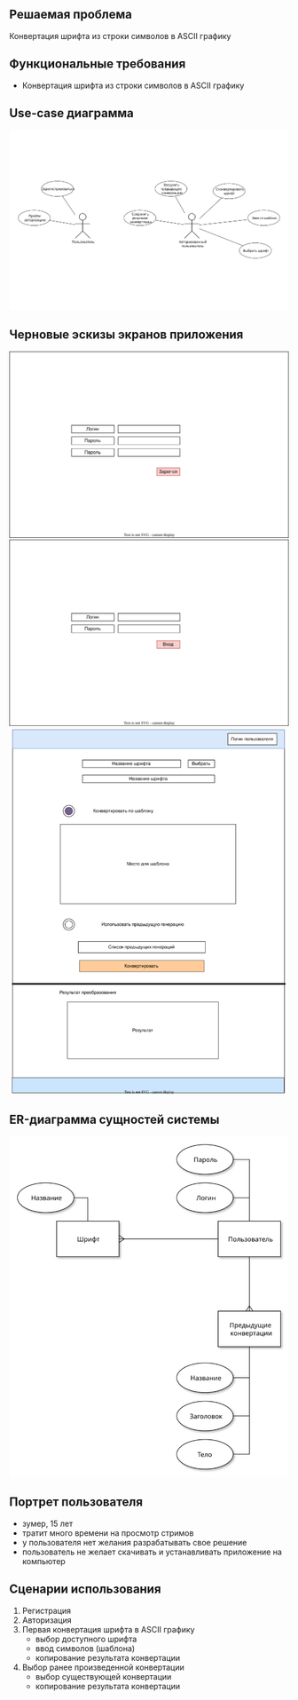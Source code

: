 ## Решаемая проблема
Конвертация шрифта из строки символов в ASCII графику

## Функциональные требования
- Конвертация шрифта из строки символов в ASCII графику

## Use-case диаграмма
![Image](docs/img/use-case-diagram.svg)

## Черновые эскизы экранов приложения
![Image](docs/img/registration_view.svg)
![Image](docs/img/auth_view.svg)
![Image](docs/img/converter_view.svg)

## ER-диаграмма сущностей системы
![Image](docs/img/er-diagram.svg) 

## Портрет пользователя
* зумер, 15 лет
* тратит много времени на просмотр стримов
* у пользователя нет желания разрабатывать свое решение
* пользователь не желает скачивать и устанавливать приложение на компьютер

## Сценарии использования
1) Регистрация
2) Авторизация
3) Первая конвертация шрифта в ASCII графику
	- выбор доступного шрифта
	- ввод символов (шаблона)
	- копирование результата конвертации
4) Выбор ранее произведенной конвертации
	- выбор существующей конвертации
	- копирование результата конвертации
	